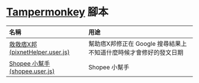 # [Tampermonkey](https://www.tampermonkey.net/) 腳本

| 名稱 | 用途 |
|:-|:-|
| [救救痞X邦(pixnetHelper.user.js)](https://github.com/robfrkiller/automonkey/raw/master/pixnetHelper.user.js) | 幫助痞X邦修正在 Google 搜尋結果上不知道什麼時候才會修好的發文日期 |
| [Shopee 小幫手(shopee.user.js)](https://github.com/robfrkiller/automonkey/raw/master/shopee.user.js) | Shopee 小幫手 |

